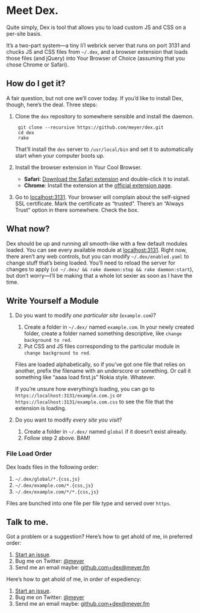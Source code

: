 # Meet Dex.

Quite simply, Dex is tool that allows you to load custom JS and CSS on a per-site basis.

It’s a two-part system—a tiny li’l webrick server that runs on port 3131 and chucks JS and CSS files from `~/.dex`, and a browser extension that loads those files (and jQuery) into Your Browser of Choice (assuming that you chose Chrome or Safari).

## How do I get it?

A fair question, but not one we’ll cover today. If you’d like to install Dex, though, here’s the deal. Three steps:

1. Clone the `dex` repository to somewhere sensible and install the daemon.

		git clone --recursive https://github.com/meyer/dex.git
		cd dex
		rake

	That’ll install the `dex` server to `/usr/local/bin` and set it to automatically start when your computer boots up.

2. Install the browser extension in Your Cool Browser.
	* **Safari**: [Download the Safari extension][safariextz] and double-click
		it to install.
	* **Chrome**: Install the extension at the [official extension page][crx].

3. Go to [localhost:3131][dexurl]. Your browser will complain about the self-signed SSL certificate. Mark the certificate as “trusted”. There’s an “Always Trust” option in there somewhere. Check the box.

## What now?
Dex should be up and running all smooth-like with a few default modules loaded. You can see every available module at [localhost:3131][dexurl]. Right now, there aren’t any web controls, but you can modify `~/.dex/enabled.yaml` to change stuff that’s being loaded. You’ll need to reload the server for changes to apply (`cd ~/.dex/ && rake daemon:stop && rake daemon:start`), but don’t worry—I’ll be making that a whole lot sexier as soon as I have the time.

## Write Yourself a Module
1. Do you want to modify *one particular site* (`example.com`)?

	1. Create a folder in `~/.dex/` named `example.com`. In your newly created folder, create a folder named something descriptive, like `change background to red`.
	2. Put CSS and JS files corresponding to the particular module in `change background to red`.

	Files are loaded alphabetically, so if you’ve got one file that relies on another, prefix the filename with an underscore or something. Or call it something like “aaaa load first.js” Nokia style. Whatever.

	If you’re unsure how everything’s loading, you can go to `https://localhost:3131/example.com.js` or `https://localhost:3131/example.com.css` to see the file that the extension is loading.

2. Do you want to modify *every site you visit*?

	1. Create a folder in `~/.dex/` named `global` if it doesn’t exist already.
	2. Follow step 2 above. BAM!

### File Load Order
Dex loads files in the following order:

1. `~/.dex/global/*.{css,js}`
2. `~/.dex/example.com/*.{css,js}`
3. `~/.dex/example.com/*/*.{css,js}`

Files are bunched into one file per file type and served over `https`.

## Talk to me.
Got a problem or a suggestion? Here’s how to get ahold of me, in preferred order:

1. [Start an issue][issues].
2. Bug me on Twitter: [@meyer][]
3. Send me an email maybe: [github.com+dex@meyer.fm][]

Here’s how to get ahold of me, in order of expediency:

1. [Start an issue][issues].
2. Bug me on Twitter: [@meyer][]
3. Send me an email maybe: [github.com+dex@meyer.fm][]

[crx]: https://chrome.google.com/webstore/detail/dex/djkimknbcjbgnocjbbmliklifoflmfah
[safariextz]: https://github.com/meyer/dex/raw/master/extensions/dex-1.0.1.safariextz
[dexurl]: https://localhost:3131
[@meyer]: http://twitter.com/meyer
[github.com+dex@meyer.fm]: mailto:github.com+dex@meyer.fm
[issues]: https://github.com/meyer/dex/issues